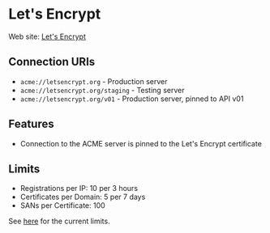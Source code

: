 # Let's Encrypt

Web site: [Let's Encrypt](https://letsencrypt.org)

## Connection URIs

* `acme://letsencrypt.org` - Production server
* `acme://letsencrypt.org/staging` - Testing server
* `acme://letsencrypt.org/v01` - Production server, pinned to API v01

## Features

* Connection to the ACME server is pinned to the Let's Encrypt certificate

## Limits

* Registrations per IP: 10 per 3 hours
* Certificates per Domain: 5 per 7 days
* SANs per Certificate: 100

See [here](https://community.letsencrypt.org/t/public-beta-rate-limits/4772) for the current limits.
